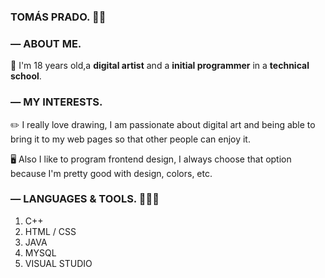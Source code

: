 ### TOMÁS PRADO. 👋🏻



### — ABOUT ME. 

🌱 I'm 18 years old,a **digital artist** and a **initial programmer** in a **technical school**.



### — MY INTERESTS.

✏️ I really love drawing, I am passionate about digital art and being able to bring it to my web pages so that other people can enjoy it.

🖥️ Also I like to program frontend design, I always choose that option because I'm pretty good with design, colors, etc.



### — LANGUAGES & TOOLS. 👨🏻‍💻

1. C++
2. HTML / CSS
3. JAVA
4. MYSQL
5. VISUAL STUDIO


<!--
**pradotomas/pradotomas** is a ✨ _special_ ✨ repository because its `README.md` (this file) appears on your GitHub profile.

Here are some ideas to get you started:

- 🔭 I’m currently working on ...
- 🌱 I’m currently learning ...
- 👯 I’m looking to collaborate on ...
- 🤔 I’m looking for help with ...
- 💬 Ask me about ...
- 📫 How to reach me: ...
- 😄 Pronouns: ...
- ⚡ Fun fact: ...
-->
